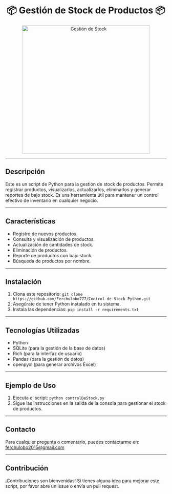 <h1 align="center">📦 Gestión de Stock de Productos 📦</h1>

<p align="center">
  <img src="https://via.placeholder.com/400.png?text=Logo+de+Gestión+de+Stock" alt="Gestión de Stock" width="400"/>
</p>

---

## Descripción

Este es un script de Python para la gestión de stock de productos. Permite registrar productos, visualizarlos, actualizarlos, eliminarlos y generar reportes de bajo stock. Es una herramienta útil para mantener un control efectivo de inventario en cualquier negocio.

---

## Características

- Registro de nuevos productos.
- Consulta y visualización de productos.
- Actualización de cantidades de stock.
- Eliminación de productos.
- Reporte de productos con bajo stock.
- Búsqueda de productos por nombre.

---

## Instalación

1. Clona este repositorio: `git clone https://github.com/Ferchulobo777/Control-de-Stock-Python.git`
2. Asegúrate de tener Python instalado en tu sistema.
3. Instala las dependencias: `pip install -r requirements.txt`

---

## Tecnologías Utilizadas

- Python
- SQLite (para la gestión de la base de datos)
- Rich (para la interfaz de usuario)
- Pandas (para la gestión de datos)
- openpyxl (para generar archivos Excel)

---

## Ejemplo de Uso

1. Ejecuta el script: `python controlDeStock.py`
2. Sigue las instrucciones en la salida de la consola para gestionar el stock de productos.

---

## Contacto

Para cualquier pregunta o comentario, puedes contactarme en: <br />
<a href="mailto:ferchulobo2015@gmail.com" target="_blank" rel="noopener noreferrer">ferchulobo2015@gmail.com</a>

---

## Contribución

¡Contribuciones son bienvenidas! Si tienes alguna idea para mejorar este script, por favor abre un issue o envía un pull request.


